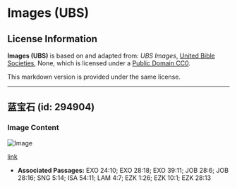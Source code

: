 # Images (UBS)

## License Information

**Images (UBS)** is based on and adapted from: _UBS Images_, [United Bible Societies](https://unitedbiblesocieties.org/), None, which is licensed under a [Public Domain CC0](https://creativecommons.org/public-domain/cc0/).

This markdown version is provided under the same license.



--------------------------------

## 蓝宝石 (id: 294904)

### Image Content

![Image](https://cdn.aquifer.bible/aquifer-content/resources/Media/WEB-0790_sapphire.jpg)

[link](https://cdn.aquifer.bible/aquifer-content/resources/Media/WEB-0790_sapphire.jpg)

* **Associated Passages:** EXO 24:10; EXO 28:18; EXO 39:11; JOB 28:6; JOB 28:16; SNG 5:14; ISA 54:11; LAM 4:7; EZK 1:26; EZK 10:1; EZK 28:13

